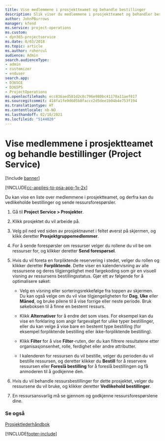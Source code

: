 ```yaml
---
title: Vise medlemmene i prosjektteamet og behandle bestillinger
description: Slik viser du medlemmene i prosjektteamet og behandler bestillinger i Project Service
author: JohnPBurrows
manager: kfend
ms.service: project-operations
ms.custom:
- dyn365-projectservice
ms.date: 8/03/2018
ms.topic: article
ms.author: ruhercul
audience: Admin
search.audienceType:
- admin
- customizer
- enduser
search.app:
- D365CE
- D365PS
- ProjectOperations
ms.openlocfilehash: ecc836aed581d2c8c796e980bc41170a11aef817
ms.sourcegitcommit: 418fa1fe9d605b8faccc2d5dee1b04b4e753f194
ms.translationtype: HT
ms.contentlocale: nb-NO
ms.lasthandoff: 02/10/2021
ms.locfileid: "5144020"
---
```

# <a name="view-project-team-members-and-manage-bookings-project-service"></a>Vise medlemmene i prosjektteamet og behandle bestillinger (Project Service)

[!include [banner](../includes/psa-now-project-operations.md)]

[!INCLUDE[cc-applies-to-psa-app-1x-2x](../includes/cc-applies-to-psa-app-1x-2x.md)]

Du kan vise en liste over medlemmene i prosjektteamet, og derfra kan du vedlikeholde bestillinger og sende ressursforespørsler.  
  
1.  Gå til **Project Service > Prosjekter**.  
  
2.  Klikk prosjektet du vil arbeide på.  
  
3.  Velg pil ned ved siden av prosjektnavnet i feltet øverst på skjermen, og klikk deretter **Prosjektgruppemedlemmer**.  
  
4.  For å sende forespørsler om ressurser velger du rollene du vil be om ressurser for, og klikker deretter **Send forespørsel**.  
  
5.  Hvis du vil foreta en forpliktende reservering i stedet, velger du rollen og klikker deretter **Forpliktende**. Dette viser en kalendervisning av alle ressursene og deres tilgjengelighet med fargekoding som gir en visuell visning av ressursens bestillingsstatus. Gjør ett av følgende for å optimalisere søket:  
  
    -   Velg en visning eller sorteringsrekkefølge fra toppen av skjermen. Du kan også velge om du vil vise tilgjengeligheten for **Dag**, **Uke** eller **Måned**, og bruke pilene til å vise forrige eller neste periode. Bruk søkeboksen til å finne en bestemt ressurs.  
  
    -   Klikk **Alternativer** for å endre det som vises. For eksempel kan du vise en forklaring som angir fargevalget for ulike typer bestillinger, eller du kan velge å vise bare en bestemt type bestilling (for eksempel forpliktende bestilling eller ikke-forpliktende bestilling).  
  
    -   Klikk **Filter** for å vise **Filter**-ruten, der du kan filtrere resultatene etter organisasjonsenhet, rolle, ferdighet eller andre attributter.  
  
    -   I kalenderen for ressursen du vil bestille, velger du perioden du vil bestille ressursen, og deretter klikker du **Bestill** for å reservere ressursen eller **Foreslå bestilling** for å foreslå bestillingen og få anmoderen til å godkjenne den.  
  
6.  Hvis du vil behandle ressursbestillinger for dette prosjektet, velger du ressursene du vil bruke, og klikker deretter **Vedlikehold bestillinger**.  
  
7.  En ressursansvarlig må se gjennom og godkjenne ressursforespørslene dine.  
  
### <a name="see-also"></a>Se også  
 [Prosjektlederhåndbok](../psa/project-manager-guide.md)


[!INCLUDE[footer-include](../includes/footer-banner.md)]